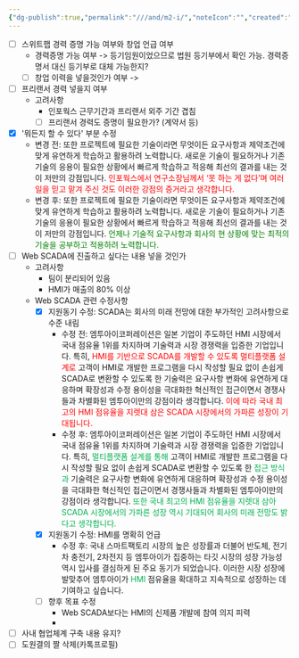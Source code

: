 ```yaml
---
{"dg-publish":true,"permalink":"///and/m2-i/","noteIcon":"","created":"2024-12-01T14:10:18.219+09:00","updated":"2024-12-01T14:44:38.111+09:00"}
---
```


- [ ] 스위트팹 경력 증명 가능 여부와 창업 언급 여부
	- 경력증명 가능 여부 -> 등기임원이었으므로 법원 등기부에서 확인 가능. 경력증명서 대신 등기부로 대체 가능한지?
	- [ ] 창업 이력을 넣을것인가 여부 ->
- [ ] 프리랜서 경력 넣을지 여부
	- 고려사항
		- 인포웍스 근무기간과 프리랜서 외주 기간 겹침
		- [ ] 프리랜서 경력도 증명이 필요한가? (계약서 등)
- [x] '뭐든지 할 수 있다' 부분 수정
	- 변경 전: 또한 프로젝트에 필요한 기술이라면 무엇이든 요구사항과 제약조건에 맞게 유연하게 학습하고 활용하려 노력합니다. 새로운 기술이 필요하거나 기존 기술의 응용이 필요한 상황에서 빠르게 학습하고 적응해 최선의 결과를 내는 것이 저만의 강점입니다. <span style="color:red;">인포웍스에서 연구소장님께서 ‘못 하는 게 없다’며 여러 일을 믿고 맡겨 주신 것도 이러한 강점의 증거라고 생각합니다.</span>
	- 변경 후: 또한 프로젝트에 필요한 기술이라면 무엇이든 요구사항과 제약조건에 맞게 유연하게 학습하고 활용하려 노력합니다. 새로운 기술이 필요하거나 기존 기술의 응용이 필요한 상황에서 빠르게 학습하고 적응해 최선의 결과를 내는 것이 저만의 강점입니다. <span style="color:green">언제나 기술적 요구사항과 회사의 현 상황에 맞는 최적의 기술을 공부하고 적용하려 노력합니다.</span>
- [ ] Web SCADA에 진출하고 싶다는 내용 넣을 것인가
	- 고려사항
		- 팀이 분리되어 있음
		- HMI가 매출의 80% 이상
	- Web SCADA 관련 수정사항
		- [x] 지원동기 수정: SCADA는 회사의 미래 전망에 대한 부가적인 고려사항으로 수준 내림
			- 수정 전: 엠투아이코퍼레이션은 일본 기업이 주도하던 HMI 시장에서 국내 점유율 1위를 차지하며 기술력과 시장 경쟁력을 입증한 기업입니다. 특히, <font color="#ff0000">HMI를 기반으로 SCADA를 개발할 수 있도록 멀티플랫폼 설계로</font> 고객이 HMI로 개발한 프로그램을 다시 작성할 필요 없이 손쉽게 SCADA로 변환할 수 있도록 한 기술력은 요구사항 변화에 유연하게 대응하며 확장성과 수정 용이성을 극대화한 혁신적인 접근이면서 경쟁사들과 차별화된 엠투아이만의 강점이라 생각합니다. <font color="#ff0000">이에 따라 국내 최고의 HMI 점유율을 지렛대 삼은 SCADA 시장에서의 가파른 성장이 기대됩니다.</font>
			- 수정 후: 엠투아이코퍼레이션은 일본 기업이 주도하던 HMI 시장에서 국내 점유율 1위를 차지하며 기술력과 시장 경쟁력을 입증한 기업입니다. 특히, <font color="#00b050">멀티플랫폼 설계를 통해</font> 고객이 HMI로 개발한 프로그램을 다시 작성할 필요 없이 손쉽게 SCADA로 변환할 수 있도록 한 <font color="#00b050">접근 방식과 </font>기술력은 요구사항 변화에 유연하게 대응하며 확장성과 수정 용이성을 극대화한 혁신적인 접근이면서 경쟁사들과 차별화된 엠투아이만의 강점이라 생각합니다.<font color="#00b050"> 또한 국내 최고의 HMI 점유율을 지렛대 삼아 SCADA 시장에서의 가파른 성장 역시 기대되어 회사의 미래 전망도 밝다고 생각합니다.</font>
		- [x] 지원동기 수정: HMI를 명확히 언급
			- 수정 후: 국내 스마트팩토리 시장의 높은 성장률과 더불어 반도체, 전기차 충전기, 2차전지 등 엠투아이가 집중하는 타깃 시장의 성장 가능성 역시 입사를 결심하게 된 주요 동기가 되었습니다. 이러한 시장 성장에 발맞추어 엠투아이가 <font color="#00b050">HMI</font> 점유율을 확대하고 지속적으로 성장하는 데 기여하고 싶습니다.
		- [ ] 향후 목표 수정
			- Web SCADA보다는 HMI의 신제품 개발에 참여 의지 피력
			- 
- [ ] 사내 협업체계 구축 내용 유지?
- [ ] 도원결의 짤 삭제(카톡프로필)